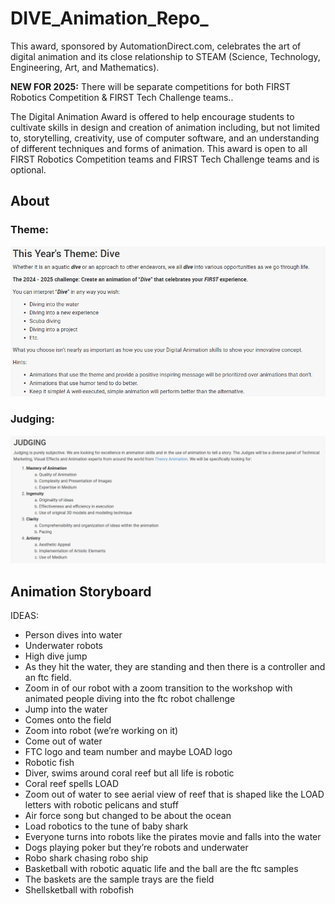 # DIVE_Animation_Repo_

This award, sponsored by AutomationDirect.com, celebrates the art of digital animation and its close relationship to STEAM (Science, Technology, Engineering, Art, and Mathematics).

**NEW FOR 2025:** There will be separate competitions for both FIRST Robotics Competition & FIRST Tech Challenge teams..



The Digital Animation Award is offered to help encourage students to cultivate skills in design and creation of animation including, but not limited to, storytelling, creativity, use of computer software, and an understanding of different techniques and forms of animation. This award is open to all FIRST Robotics Competition teams and FIRST Tech Challenge teams and is optional.

## About

### Theme:

![Dive animation theme](Dive_Theme.png)

### Judging:

![Dive animation theme](Dive_Judging.png)



## Animation Storyboard

  IDEAS:

- Person dives into water<br/>
- Underwater robots<br/>
- High dive jump<br/>
- As they hit the water, they are standing and then there is a controller and an ftc field.<br/>
- Zoom in of our robot with a zoom transition to the workshop with animated people diving into the ftc robot challenge<br/>
- Jump into the water<br/>
- Comes onto the field<br/>
- Zoom into robot (we’re working on it)<br/>
- Come out of water<br/>
- FTC logo and team number and maybe LOAD logo<br/>
- Robotic fish<br/>
- Diver, swims around coral reef but all life is robotic<br/>
- Coral reef spells LOAD<br/>
- Zoom out of water to see aerial view of reef that is shaped like the LOAD letters with robotic pelicans and stuff<br/>
- Air force song but changed to be about the ocean<br/>
- Load robotics to the tune of baby shark<br/>
- Everyone turns into robots like the pirates movie and falls into the water<br/>
- Dogs playing poker but they’re robots and underwater<br/>
- Robo shark chasing robo ship<br/>
- Basketball with robotic aquatic life and the ball are the ftc samples<br/>
- The baskets are the sample trays are the field<br/>
- Shellsketball with robofish<br/>





